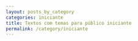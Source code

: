 ```yaml
---
layout: posts_by_category
categories: iniciante
title: Textos com temas para público iniciante
permalink: /category/iniciante
---
```

